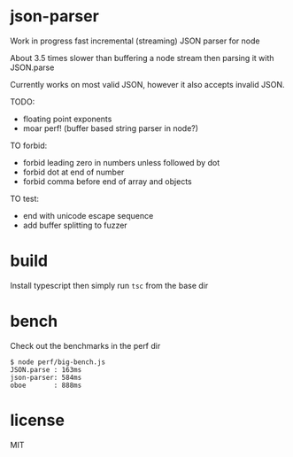 # json-parser

Work in progress fast incremental (streaming) JSON parser for node

About 3.5 times slower than buffering a node stream then parsing it with
JSON.parse

Currently works on most valid JSON, however it also accepts invalid JSON.

TODO:
* floating point exponents
* moar perf! (buffer based string parser in node?)

TO forbid:
* forbid leading zero in numbers unless followed by dot
* forbid dot at end of number
* forbid comma before end of array and objects

TO test:
* end with unicode escape sequence
* add buffer splitting to fuzzer

# build

Install typescript then simply run `tsc` from the base dir

# bench

Check out the benchmarks in the perf dir

    $ node perf/big-bench.js
    JSON.parse : 163ms
    json-parser: 584ms
    oboe       : 888ms

# license

MIT
